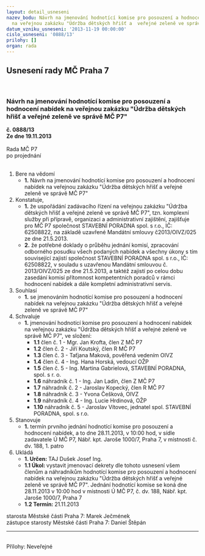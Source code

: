 ```yaml
---
layout: detail_usneseni
nazev_bodu: Návrh na jmenování hodnotící komise pro posouzení a hodnocení nabídek
  na veřejnou zakázku "Údržba dětských hřišť a  veřejné zeleně ve správě  MČ P7"
datum_vzniku_usneseni: '2013-11-19 00:00:00'
cislo_usneseni: '0888/13'
prilohy: []
organ: rada
---
```

<div id="ucUsn_pList" class="usn">
	<span><h2>Usnesení rady MČ Praha 7 </h2>
<br></span><div class="standBody">
<span><h3>Návrh na jmenování hodnotící komise pro posouzení a hodnocení nabídek na veřejnou zakázku "Údržba dětských hřišť a  veřejné zeleně ve správě  MČ P7"</h3></span><div class="center">
		<strong>č. 0888/13</strong><br>
	</div>
<div class="center">
		<strong>Ze dne 19.11.2013</strong><br><br>
	</div>Rada MČ P7<br> po projednání<br><br><ol>
<li>Bere na vědomí<ul><li>
<strong>1.</strong> Návrh na jmenování hodnotící komise pro posouzení a hodnocení nabídek na veřejnou zakázku "Údržba dětských hřišť a  veřejné zeleně ve správě  MČ P7"</li></ul>
</li>
<li>Konstatuje,<ul>
<li>
<strong>1.</strong> že uspořádání zadávacího řízení na veřejnou zakázku "Údržba dětských hřišť a  veřejné zeleně ve správě  MČ P7",  tzn. komplexní služby při přípravě, organizaci a administrativní zajištění, zajišťuje pro MČ P7 společnost STAVEBNÍ PORADNA spol. s r.o., IČ: 62508822, na základě uzavřené Mandátní smlouvy č2013/OIVZ/025 ze dne 21.5.2013.</li>
<li>
<strong>2.</strong> že potřebné doklady o průběhu jednání komisí, zpracování odborného posudku všech podaných nabídek a všechny úkony s tím související zajistí společnost STAVEBNÍ PORADNA spol. s r.o., IČ: 62508822, v souladu s uzavřenou Mandátní smlouvou č. 2013/OIVZ/025 ze dne 21.5.2013, a taktéž zajistí po celou dobu zasedání komisí přítomnost kompetentních poradců v rámci hodnocení nabídek a dále kompletní administrativní servis.     </li>
</ul>
</li>
<li>Souhlasí<ul><li>
<strong>1.</strong> se jmenováním hodnotící komise pro posouzení a hodnocení nabídek na veřejnou zakázku "Údržba dětských hřišť a  veřejné zeleně ve správě  MČ P7"</li></ul>
</li>
<li>Schvaluje<ul><li>
<strong>1.</strong> jmenování hodnotící komise pro posouzení a hodnocení nabídek na veřejnou zakázku "Údržba dětských hřišť a  veřejné zeleně ve správě  MČ P7",  ve složení:<ul>
<li>
<strong>1.1</strong> člen č. 1 - Mgr. Jan Krofta, člen Z MČ P7</li>
<li>
<strong>1.2</strong> člen č. 2 - Jiří Koutský, člen R MČ P7</li>
<li>
<strong>1.3</strong> člen č. 3 - Taťjana Maková, pověřená vedením OIVZ</li>
<li>
<strong>1.4</strong> člen č. 4 - Ing. Hana Horská, vedoucí OŽP</li>
<li>
<strong>1.5</strong> člen č. 5 - Ing. Martina Gabrielová, STAVEBNÍ PORADNA, spol. s r. o.</li>
<li>
<strong>1.6</strong> náhradník č. 1 - Ing. Jan Ladin, člen Z MČ P7</li>
<li>
<strong>1.7</strong> náhradník č. 2 - Jaroslav Kopecký, člen R MČ P7</li>
<li>
<strong>1.8</strong> náhradník č. 3 - Yvona Češková, OIVZ</li>
<li>
<strong>1.9</strong> náhradník č. 4 - Ing. Lucie Hrdinová, OŽP</li>
<li>
<strong>1.10</strong> náhradník č. 5 - Jaroslav Vítovec, jednatel spol. STAVEBNÍ PORADNA, spol. s r.o. </li>
</ul>
</li></ul>
</li>
<li>Stanovuje<ul><li>
<strong>1.</strong> termín prvního jednání hodnotící komise pro posouzení a hodnocení nabídek,  a to dne 28.11.2013, v 10:00 hod, v sídle zadavatele Ú MČ P7, Nábř. kpt. Jaroše 1000/7, Praha 7, v  místnosti č. dv. 188, 1. patro</li></ul>
</li>
<li>Ukládá<ul>
<li>
<strong>1. Určen: </strong>TAJ Dušek Josef Ing.</li>
<li>
<strong>1.1 Úkol: </strong>vystavit jmenovací dekrety dle tohoto usnesení všem členům a náhradníkům hodnotící komise pro posouzení a hodnocení nabídek na veřejnou zakázku "Údržba dětských hřišť a  veřejné zeleně ve správě  MČ P7". Jednání hodnotící komise se koná dne 28.11.2013 v 10:00 hod v místnosti Ú MČ P7, č. dv. 188, Nábř. kpt. Jaroše 1000/7, Praha 7</li>
<li>
<strong>1.2 Termín: </strong>21.11.2013</li>
</ul>
</li>
</ol>starosta Městské části Praha 7: Marek Ječmének<br>zástupce starosty Městské části Praha 7: Daniel Štěpán <hr>
<br>Přílohy: Neveřejné</div>
</div>